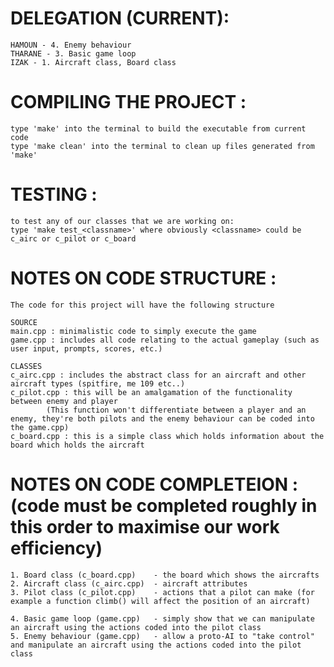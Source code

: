 # DELEGATION (CURRENT):
	HAMOUN - 4. Enemy behaviour
	THARANE - 3. Basic game loop
	IZAK - 1. Aircraft class, Board class
# COMPILING THE PROJECT : 
	type 'make' into the terminal to build the executable from current code
	type 'make clean' into the terminal to clean up files generated from 'make'
# TESTING :
	to test any of our classes that we are working on:
	type 'make test_<classname>' where obviously <classname> could be c_airc or c_pilot or c_board
# NOTES ON CODE STRUCTURE :
	The code for this project will have the following structure

	SOURCE
	main.cpp : minimalistic code to simply execute the game
	game.cpp : includes all code relating to the actual gameplay (such as user input, prompts, scores, etc.)

	CLASSES
	c_airc.cpp : includes the abstract class for an aircraft and other aircraft types (spitfire, me 109 etc..)
	c_pilot.cpp : this will be an amalgamation of the functionality between enemy and player
			(This function won't differentiate between a player and an enemy, they're both pilots and the enemy behaviour can be coded into the game.cpp)
	c_board.cpp : this is a simple class which holds information about the board which holds the aircraft
# NOTES ON CODE COMPLETEION : (code must be completed roughly in this order to maximise our work efficiency)
	1. Board class (c_board.cpp)	- the board which shows the aircrafts
	2. Aircraft class (c_airc.cpp)	- aircraft attributes
	3. Pilot class (c_pilot.cpp)	- actions that a pilot can make (for example a function climb() will affect the position of an aircraft)
	
	4. Basic game loop (game.cpp)	- simply show that we can manipulate an aircraft using the actions coded into the pilot class
	5. Enemy behaviour (game.cpp)	- allow a proto-AI to "take control" and manipulate an aircraft using the actions coded into the pilot class
